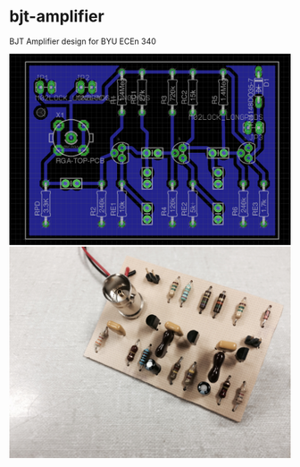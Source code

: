 # bjt-amplifier
BJT Amplifier design for BYU ECEn 340

<img src="extras/BJT PCB.png"></img>
<img src="extras/BJT.jpg"></img>

